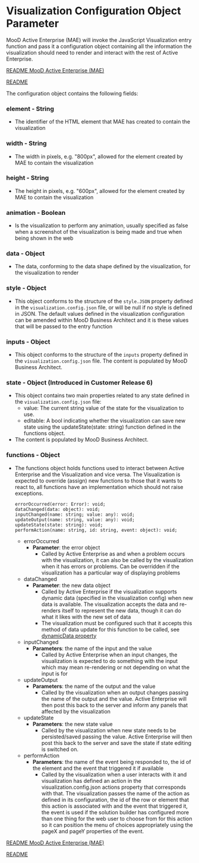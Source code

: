 # Visualization Configuration Object Parameter

MooD Active Enterprise (MAE) will invoke the JavaScript Visualization entry function and pass it a configuration object containing all the information the visualization should need to render and interact with the rest of Active Enterprise.

[README MooD Active Enterprise (MAE)](../README.md#mood-active-enterprise-mae)

[README](../README.md)

The configuration object contains the following fields:

### element - String 
* The identifier of the HTML element that MAE has created to contain the visualization
### width - String
* The width in pixels, e.g. "800px", allowed for the element created by MAE to contain the visualization
### height - String 
* The height in pixels, e.g. "600px", allowed for the element created by MAE to contain the visualization
### animation - Boolean
* Is the visualization to perform any animation, usually specified as false when a screenshot of the visualization is being made and true when being shown in the web
### data - Object 
* The data, conforming to the data shape defined by the visualization, for the visualization to render
### style - Object 
* This object conforms to the structure of the `style.JSON` property defined in the `visualization.config.json` file, or will be null if no style is defined in JSON. The default values defined in the visualization configuration can be amended within MooD Business Architect and it is these values that will be passed to the entry function
### inputs - Object 
* This object conforms to the structure of the `inputs` property defined in the `visualization.config.json` file. The content is populated by MooD Business Architect. 
### state - Object (Introduced in Customer Release 6)
* This object contains two main properties related to any state defined in the `visualization.config.json` file:
   * value: The current string value of the state for the visualization to use.
   * editable: A bool indicating whether the visualization can save new state using the updateState(state: string) function defined in the functions object.
* The content is populated by MooD Business Architect.
### functions - Object 
* The functions object holds functions used to interact between Active Enterprise and the Visualization and vice versa. The Visualization is expected to override (assign) new functions to those that it wants to react to, all functions have an implementation which should not raise exceptions. 
   ```
   errorOccurred(error: Error): void; 
   dataChanged(data: object): void;  
   inputChanged(name: string; value: any): void; 
   updateOutput(name: string, value: any): void; 
   updateState(state: string): void; 
   performAction(name: string, id: string, event: object): void; 
   ```
   * errorOccurred 
      * __Parameter__: the error object
         * Called by Active Enterprise as and when a problem occurs with the visualization, it can also be called by the visualization when it has errors or problems. Can be overridden if the visualization has a particular way of displaying problems
   * dataChanged 
      * __Parameter__: the new data object
         * Called by Active Enterprise if the visualization supports dynamic data (specified in the visualization config) when new data is available. The visualization accepts the data and re-renders itself to represent the new data, though it can do what it likes with the new set of data
         * The visualization must be configured such that it accepts this method of data update for this function to be called, see [dynamicData property](visualization-config-json.md#dynamic-data) 
   * inputChanged 
      * __Parameters__: the name of the input and the value
         * Called by Active Enterprise when an input changes, the visualization is expected to do something with the input which may mean re-rendering or not depending on what the input is for
   * updateOutput
      * __Parameters__: the name of the output and the value
         * Called by the visualization when an output changes passing the name of the output and the value. Active Enterprise will then post this back to the server and inform any panels that affected by the visualization
  * updateState
      * __Parameters__: the new state value
         * Called by the visualization when new state needs to be persisted/saved passing the value. Active Enterprise will then post this back to the server and save the state if state editing is switched on.
   * performAction 
      * __Parameters__: the name of the event being responded to, the id of the element and the event that triggered it if available
         * Called by the visualization when a user interacts with it and visualization has defined an action in the visualization.config.json actions property that corresponds with that. The visualization passes the name of the action as defined in its configuration, the id of the row or element that this action is associated with and the event that triggered it, the event is used if the solution builder has configured more than one thing for the web user to choose from for this action so it can position the menu of choices appropriately using the pageX and pageY properties of the event.   
 
[README MooD Active Enterprise (MAE)](../README.md#mood-active-enterprise-mae)

[README](../README.md)

